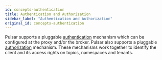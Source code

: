 ```yaml
---
id: concepts-authentication
title: Authentication and Authorization
sidebar_label: "Authentication and Authorization"
original_id: concepts-authentication
---
```


Pulsar supports a pluggable [authentication](security-overview.md) mechanism which can be configured at the proxy and/or the broker. Pulsar also supports a pluggable [authorization](security-authorization.md) mechanism. These mechanisms work together to identify the client and its access rights on topics, namespaces and tenants.

